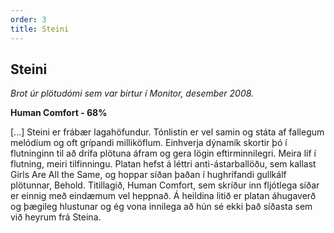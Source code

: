```yaml
---
order: 3
title: Steini
---
```


## Steini

*Brot úr plötudómi sem var birtur í Monitor, desember 2008.*

**Human Comfort - 68%**

[...] Steini er frábær lagahöfundur. Tónlistin er vel samin og státa af fallegum melódíum og oft grípandi milliköflum. Einhverja dýnamík skortir þó í flutninginn til að drífa plötuna áfram og gera lögin eftirminnilegri. Meira líf í flutning, meiri tilfinningu. Platan hefst á léttri anti-ástarballöðu, sem kallast Girls Are All the Same, og hoppar síðan þaðan í hughrífandi gullkálf plötunnar, Behold. Titillagið, Human Comfort, sem skríður inn fljótlega síðar er einnig með eindæmum vel heppnað. Á heildina litið er platan áhugaverð og þægileg hlustunar og ég vona innilega að hún sé ekki það síðasta sem við heyrum frá Steina.
